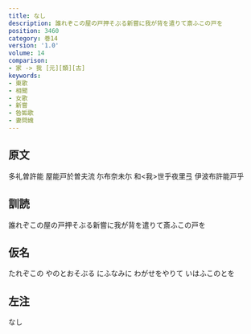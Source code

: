 ```yaml
---
title: なし
description: 誰れぞこの屋の戸押そぶる新嘗に我が背を遣りて斎ふこの戸を
position: 3460
category: 巻14
version: '1.0'
volume: 14
comparison:
- 家 -> 我 [元][類][古]
keywords:
- 東歌
- 相聞
- 女歌
- 新嘗
- 咎姤歌
- 妻問媿
---
```


## 原文

多礼曽許能 屋能戸於曽夫流 尓布奈未尓 和<我>世乎夜里弖 伊波布許能戸乎

## 訓読

誰れぞこの屋の戸押そぶる新嘗に我が背を遣りて斎ふこの戸を

## 仮名

たれぞこの やのとおそぶる にふなみに わがせをやりて いはふこのとを

## 左注

なし
